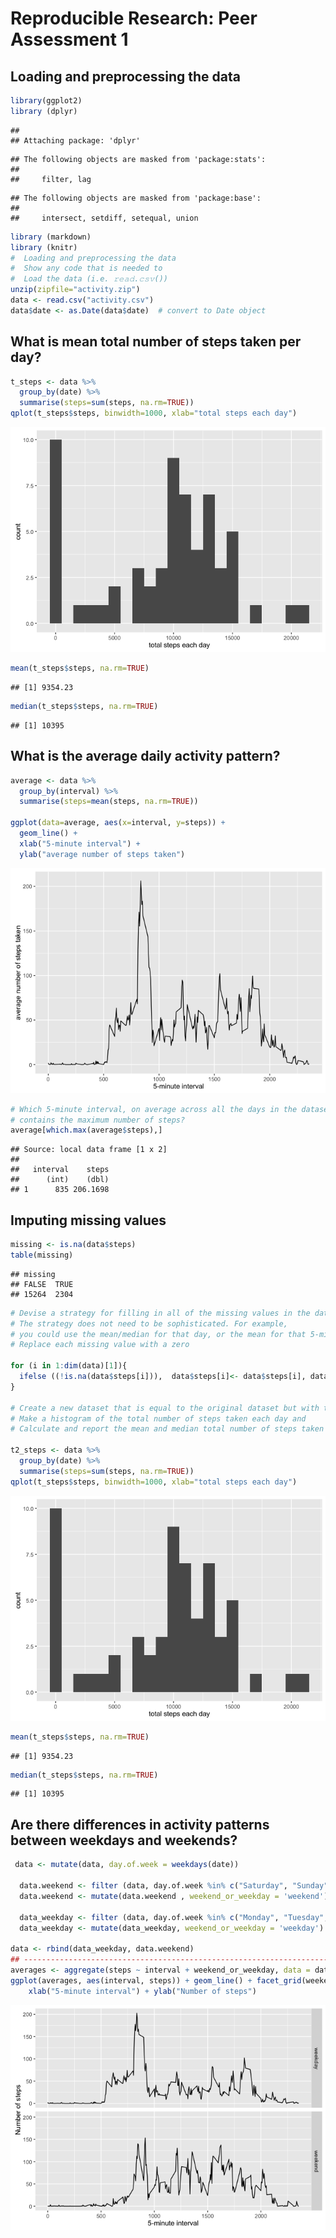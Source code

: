 # Reproducible Research: Peer Assessment 1


## Loading and preprocessing the data

```r
library(ggplot2)
library (dplyr)
```

```
## 
## Attaching package: 'dplyr'
```

```
## The following objects are masked from 'package:stats':
## 
##     filter, lag
```

```
## The following objects are masked from 'package:base':
## 
##     intersect, setdiff, setequal, union
```

```r
library (markdown)
library (knitr)
#  Loading and preprocessing the data
#  Show any code that is needed to
#  Load the data (i.e. 𝚛𝚎𝚊𝚍.𝚌𝚜𝚟())
unzip(zipfile="activity.zip")
data <- read.csv("activity.csv")
data$date <- as.Date(data$date)  # convert to Date object
```
## What is mean total number of steps taken per day?

```r
t_steps <- data %>%
  group_by(date) %>%
  summarise(steps=sum(steps, na.rm=TRUE))
qplot(t_steps$steps, binwidth=1000, xlab="total steps each day")
```

![](PA1_template_files/figure-html/unnamed-chunk-2-1.png)<!-- -->

```r
mean(t_steps$steps, na.rm=TRUE)
```

```
## [1] 9354.23
```

```r
median(t_steps$steps, na.rm=TRUE)
```

```
## [1] 10395
```
## What is the average daily activity pattern?

```r
average <- data %>%
  group_by(interval) %>%
  summarise(steps=mean(steps, na.rm=TRUE))

ggplot(data=average, aes(x=interval, y=steps)) +
  geom_line() +
  xlab("5-minute interval") +
  ylab("average number of steps taken")
```

![](PA1_template_files/figure-html/unnamed-chunk-3-1.png)<!-- -->

```r
# Which 5-minute interval, on average across all the days in the dataset, 
# contains the maximum number of steps?
average[which.max(average$steps),]
```

```
## Source: local data frame [1 x 2]
## 
##   interval    steps
##      (int)    (dbl)
## 1      835 206.1698
```



## Imputing missing values

```r
missing <- is.na(data$steps)
table(missing)
```

```
## missing
## FALSE  TRUE 
## 15264  2304
```

```r
# Devise a strategy for filling in all of the missing values in the dataset. 
# The strategy does not need to be sophisticated. For example, 
# you could use the mean/median for that day, or the mean for that 5-minute interval, etc.
# Replace each missing value with a zero

for (i in 1:dim(data)[1]){
  ifelse ((!is.na(data$steps[i])),  data$steps[i]<- data$steps[i], data$steps[i]<- 0)
}

# Create a new dataset that is equal to the original dataset but with the missing data filled in.
# Make a histogram of the total number of steps taken each day and 
# Calculate and report the mean and median total number of steps taken per day.

t2_steps <- data %>%
  group_by(date) %>%
  summarise(steps=sum(steps, na.rm=TRUE))
qplot(t_steps$steps, binwidth=1000, xlab="total steps each day")
```

![](PA1_template_files/figure-html/unnamed-chunk-4-1.png)<!-- -->

```r
mean(t_steps$steps, na.rm=TRUE)
```

```
## [1] 9354.23
```

```r
median(t_steps$steps, na.rm=TRUE)
```

```
## [1] 10395
```
## Are there differences in activity patterns between weekdays and weekends?

```r
 data <- mutate(data, day.of.week = weekdays(date)) 

  data.weekend <- filter (data, day.of.week %in% c("Saturday", "Sunday"))
  data.weekend <- mutate(data.weekend , weekend_or_weekday = 'weekend')
  
  data_weekday <- filter (data, day.of.week %in% c("Monday", "Tuesday", "Wednesday", "Thursday", "Friday"))
  data_weekday <- mutate(data_weekday, weekend_or_weekday = 'weekday')

data <- rbind(data_weekday, data.weekend)
## ------------------------------------------------------------------------
averages <- aggregate(steps ~ interval + weekend_or_weekday, data = data, mean)
ggplot(averages, aes(interval, steps)) + geom_line() + facet_grid(weekend_or_weekday ~ .) +
    xlab("5-minute interval") + ylab("Number of steps")
```

![](PA1_template_files/figure-html/unnamed-chunk-5-1.png)<!-- -->

